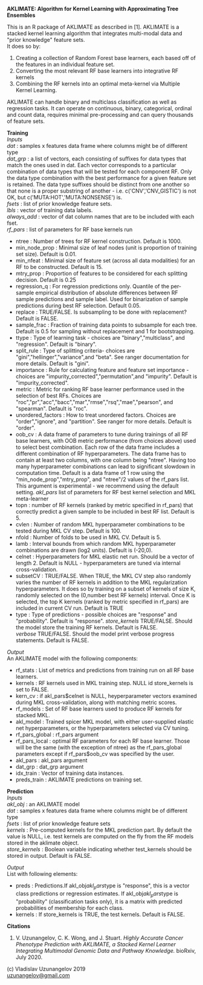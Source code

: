 **AKLIMATE: Algorithm for Kernel Learning with Approximating Tree Ensembles**

This is an R package of AKLIMATE as described in [1]. AKLIMATE is a stacked kernel learning algorithm that integrates multi-modal data and "prior knowledge" feature sets.\
It does so by: 
1. Creating a collection of Random Forest base learners, each based off of the features in an individual feature set.
2. Converting the most relevant RF base learners into integrative RF kernels
3. Combining the RF kernels into an optimal meta-kernel via Multiple Kernel Learning.

AKLIMATE can handle binary and multiclass classification as well as regression tasks.
It can operate on continuous, binary, categorical, ordinal and count data, requires minimal pre-processing and can query thousands of feature sets.

**Training**\
*Inputs*\
*dat* : samples x features data frame where columns might be of different type \
*dat_grp* : a list of vectors, each consisting of suffixes for data types that match the ones used in dat. Each vector corresponds to a particular combination of data types that will be tested for each component RF. Only the data type combination with the
best performance for a given feature set is retained. 
The data type suffixes should be distinct from one another so that none is a proper substring of another - i.e. c('CNV','CNV_GISTIC') is not OK, but c('MUTA:HOT','MUTA:NONSENSE') is. \
*fsets* : list of prior knowledge feature sets. \
*lbls* : vector of training data labels. \
*always_add* : vector of dat column names that are to be included with each fset. \
*rf_pars* : list of parameters for RF base kernels run
* ntree : Number of trees for RF kernel construction. Default is 1000.
* min_node_prop : Minimal size of leaf nodes (unit is proportion of training set size). Default is 0.01. 
* min_nfeat : Minimal size of feature set (across all data modalities) for an RF to be constructed. Default is 15.
* mtry_prop : Proportion of features to be considered for each splitting decision. Default is 0.25
* regression_q : For regression predictions only. Quantile of the per-sample empirical distribution of absolute differences between RF sample predictions and sample label. Used for binarization of sample predictions during best RF selection. Default 0.05.
* replace : TRUE/FALSE. Is subsampling to be done with replacement? Default is FALSE.
* sample_frac : Fraction of training data points to subsample for each tree. Default is 0.5 for sampling without replacement and 1 for bootstrapping.
* ttype : Type of learning task - choices are "binary","multiclass", and "regression". Default is "binary".
* split_rule : Type of splitting criteria- choices are "gini","hellinger","variance",and "beta". See ranger documentation for more details. Default is "gini".
* importance : Rule for calculating feature and feature set importance - choices are "impurity_corrected","permutation",and "impurity". Default is "impurity_corrected".
* metric : Metric for ranking RF base learner performance used in the selection of best RFs. Choices are "roc","pr","acc","bacc","mar","rmse","rsq","mae","pearson", and "spearman". Default is "roc".
* unordered_factors : How to treat unordered factors. Choices are "order","ignore", and "partition". See ranger for more details. Default is "order".
* oob_cv : A data frame of parameters to tune during trainings of all RF base learners, with OOB metric performance (from choices above) used to select best combination. Each row of the data frame includes a different combination of RF hyperparameters. The data frame has to contain at least two columns, with one column being "ntree". Having too many hyperparameter combinations can lead to significant slowdown in computation time. Default is a data frame of 1 row using the "min_node_prop","mtry_prop", and "ntree"/2 values of the rf_pars list. This argument is experimental - we recommend using the default setting. 
*akl_pars* list of parameters for RF best kernel selection and MKL meta-learner
* topn : number of RF kernels (ranked by metric specified in rf_pars) that correctly predict a given sample to be included in best RF list. Default is 5.
* cvlen : Number of random MKL hyperparameter combinations to be tested during MKL CV step. Default is 100.
* nfold : Number of folds to be used in MKL CV. Default is 5.
* lamb : Interval bounds from which random MKL hyperparameter combinations are drawn (log2 units). Default is (-20,0).
* celnet : Hyperparameters for MKL elastic net run. Should be a vector of length 2. Default is NULL - hyperparameters are tuned via internal cross-validation.
* subsetCV : TRUE/FALSE. When TRUE, the MKL CV step also randomly varies the number of RF kernels in addition to the MKL regularization hyperparameters. It does so by training on a subset of kernels of size K, randomly selected on the (0,number best RF kernels) interval. Once K is selected, the top K kernels (ranked by metric specified in rf_pars) are included in current CV run. Default is TRUE
* type : Type of predictions - possible choices are "response" and "probability". Default is "response".
*store_kernels* TRUE/FALSE. Should the model store the training RF kernels. Default is FALSE. \
*verbose* TRUE/FALSE. Should the model print verbose progress statements. Default is FALSE.

*Output*\
An AKLIMATE model with the following components:
* rf_stats : List of metrics and predictions from training run on all RF base learners.
* kernels : RF kernels used in MKL training step. NULL id store_kernels is set to FALSE. 
* kern_cv : if akl_pars$celnet is NULL, heyperparameter vectors examined during MKL cross-validation, along with matching metric scores.
* rf_models : Set of RF base learners used to produce RF kernels for stacked MKL.
* akl_model : Trained spicer MKL model, with either user-supplied elastic net hyperparameters, or the hyperparameters selected via CV tuning.
* rf_pars_global : rf_pars argument
* rf_pars_local : optimal RF parameters for each RF base learner. Those will be the same (with the exception of ntree) as the rf_pars_global parameters except if rf_pars$oob_cv was specified by the user.
* akl_pars : akl_pars argument
* dat_grp : dat_grp argument
* idx_train : Vector of training data instances.
* preds_train : AKLIMATE predictions on training set.

**Prediction**\
*Inputs* \
*akl_obj* : an AKLIMATE model \
*dat* : samples x features data frame where columns might be of different type \
*fsets* : list of prior knowledge feature sets \
*kernels* : Pre-computed kernels for the MKL prediction part. By default the value is NULL, i.e. test kernels are computed on the fly from the RF models stored in the aklimate object. \
*store_kernels* : Boolean variable indicating whether test_kernels should be stored in output. Default is FALSE. 

*Output* \
List with following elements:
* preds : Predictions.If akl_obj$akl_pars$type is "response", this is a vector class predictions or regression estimates. If akl_obj$akl_pars$type is "probability" (classification tasks only), it is a matrix with predicted probabilities of membership for each class.
* kernels : If store_kernels is TRUE, the test kernels. Default is FALSE.

**Citations** 
1.  V. Uzunangelov, C. K. Wong, and J. Stuart. *Highly Accurate Cancer Phenotype Prediction with AKLIMATE, a Stacked Kernel Learner Integrating Multimodal Genomic Data and Pathway Knowledge.* bioRxiv, July 2020.

(c) Vladislav Uzunangelov 2019  
uzunangelov@gmail.com
